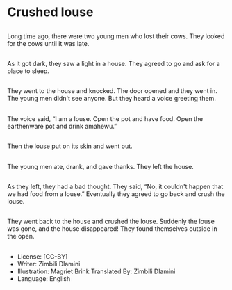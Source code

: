 # Crushed louse

##
Long time ago, there were two
young men who lost their cows.
They looked for the cows until it
was late.

##
As it got dark, they saw a light
in a house.
They agreed to go and ask for a
place to sleep.

##
They went to the house and
knocked.
The door opened and they went
in.
The young men didn't see
anyone. But they heard a voice
greeting them.

##
The voice said, “I am a louse.
Open the pot and have food.
Open the earthenware pot and
drink amahewu.”

##
Then the louse put on its skin
and went out.

##
The young men ate, drank, and
gave thanks.
They left the house.

##
As they left, they had a bad
thought.
They said, “No, it couldn't
happen that we had food from a
louse.”
Eventually they agreed to go
back and crush the louse.

##
They went back to the house
and crushed the louse.
Suddenly the louse was gone,
and the house disappeared!
They found themselves outside
in the open.

##
* License: [CC-BY]
* Writer: Zimbili Dlamini
* Illustration: Magriet Brink
Translated By: Zimbili Dlamini
* Language: English
